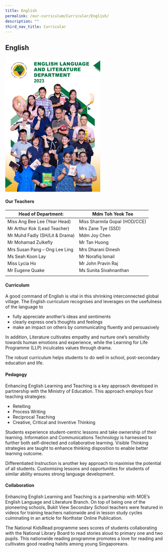 ```yaml
---
title: English
permalink: /our-curriculum/Curricular/English/
description: ""
third_nav_title: Curricular
---
```

## English

<img src="/images/Department%20photos/Group%20Photo/english%20language%20and%20literature.jpg" style="width:60%">

#### Our Teachers

|  Head of Department: | Mdm Toh Yeok Tee  |
|---|---|
| Miss Ang Bee Lee (Year Head)  | Miss Sharmila Gopal (HOD/CCE)  |
| Mr Arthur Kok (Lead Teacher) |  Mrs Zane Tye (SSD) |
| Mr Muhd Fadly (SH/Lit &amp; Drama) | Mdm Joy Chen |
| Mr Mohamad Zulkefly  | Mr Tan Huong  |
| Mrs Susan Pang – Ong Lee Ling  | Mrs Dharani Dinesh   |
| Ms Seah Koon Lay  | Mr Norafiq Ismail
| Miss Lycia Ho  | Mr John Pravin Raj |
| Mr Eugene Quake | Ms Sunita Sivahnanthan
|  |  |

#### Curriculum

A good command of English is vital in this shrinking interconnected global village. The English curriculum recognises and leverages on the usefulness of the language to

*   fully appreciate another’s ideas and sentiments
*   clearly express one’s thoughts and feelings
*   make an impact on others by communicating fluently and persuasively

In addition, Literature cultivates empathy and nurture one’s sensitivity towards human emotions and experience, while the Learning for Life Programme (LLP) inculcates values through drama.  
  
The robust curriculum helps students to do well in school, post-secondary education and life.

#### Pedagogy

Enhancing English Learning and Teaching is a key approach developed in partnership with the Ministry of Education. This approach employs four teaching strategies:

*   Retelling
*   Process Writing
*   Reciprocal Teaching
*   Creative, Critical and Inventive Thinking

Students experience student-centric lessons and take ownership of their learning. Information and Communications Technology is harnessed to further both self-directed and collaborative learning. Visible Thinking strategies are taught to enhance thinking disposition to enable better learning outcome.  
  
Differentiated Instruction is another key approach to maximise the potential of all students. Customising lessons and opportunities for students of similar ability ensures strong language development.

#### Collaboration

Enhancing English Learning and Teaching is a partnership with MOE’s English Language and Literature Branch. On top of being one of the pioneering schools, Bukit View Secondary School teachers were featured in videos for training teachers nationwide and in lesson study cycles culminating in an article for Northstar Online Publication.  
  
The National KidsRead programme sees scores of students collaborating with the National Library Board to read stories aloud to primary one and two pupils. This nationwide reading programme promotes a love for reading and cultivates good reading habits among young Singaporeans.